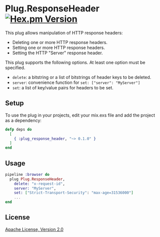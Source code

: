 # Plug.ResponseHeader [![Hex.pm Version](http://img.shields.io/hexpm/v/plug_response_header.svg)](https://hex.pm/packages/plug_response_header)


This plug allows manipulation of HTTP response headers:

* Deleting one or more HTTP response headers.
* Setting one or more HTTP response headers.
* Setting the HTTP "Server" response header.

This plug supports the following options. At least one option must be specified.

* `delete`: a bitstring or a list of bitstrings of header keys to be deleted.
* `server`: convenience function for `set: ["server": "MyServer"]`
* `set`: a list of key/value pairs for headers to be set.

## Setup

To use the plug in your projects, edit your mix.exs file and add the project as a dependency:

```elixir
defp deps do
  [
    { :plug_response_header, "~> 0.1.0" }
  ]
end
```

## Usage

```elixir
pipeline :browser do
  plug Plug.ResponseHeader,
    delete: "x-request-id",
    server: "MyServer",
    set: ["Strict-Transport-Security": "max-age=31536000"]
    ...
end
```

## License

[Apache License, Version 2.0](http://www.apache.org/licenses/LICENSE-2.0)
